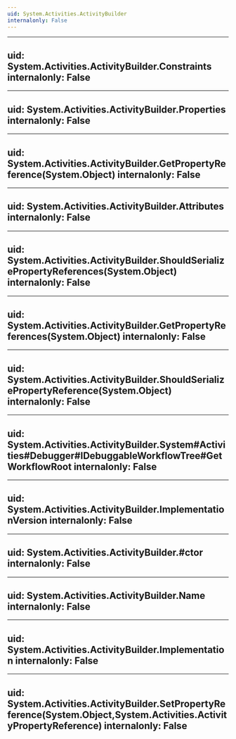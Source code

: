 ```yaml
---
uid: System.Activities.ActivityBuilder
internalonly: False
---
```


---
uid: System.Activities.ActivityBuilder.Constraints
internalonly: False
---

---
uid: System.Activities.ActivityBuilder.Properties
internalonly: False
---

---
uid: System.Activities.ActivityBuilder.GetPropertyReference(System.Object)
internalonly: False
---

---
uid: System.Activities.ActivityBuilder.Attributes
internalonly: False
---

---
uid: System.Activities.ActivityBuilder.ShouldSerializePropertyReferences(System.Object)
internalonly: False
---

---
uid: System.Activities.ActivityBuilder.GetPropertyReferences(System.Object)
internalonly: False
---

---
uid: System.Activities.ActivityBuilder.ShouldSerializePropertyReference(System.Object)
internalonly: False
---

---
uid: System.Activities.ActivityBuilder.System#Activities#Debugger#IDebuggableWorkflowTree#GetWorkflowRoot
internalonly: False
---

---
uid: System.Activities.ActivityBuilder.ImplementationVersion
internalonly: False
---

---
uid: System.Activities.ActivityBuilder.#ctor
internalonly: False
---

---
uid: System.Activities.ActivityBuilder.Name
internalonly: False
---

---
uid: System.Activities.ActivityBuilder.Implementation
internalonly: False
---

---
uid: System.Activities.ActivityBuilder.SetPropertyReference(System.Object,System.Activities.ActivityPropertyReference)
internalonly: False
---
